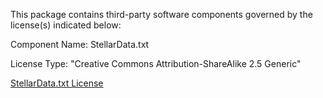 This package contains third-party software components governed by the license(s) indicated below:

Component Name: StellarData.txt

License Type: "Creative Commons Attribution-ShareAlike 2.5 Generic"

[StellarData.txt License](https://github.com/astronexus/HYG-Database/blob/master/README.md)